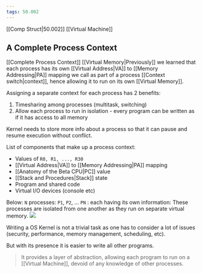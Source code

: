 ```yaml
---
tags: 50.002
---
```

[[Comp Struct|50.002]]
[[Virtual Machine]]

## A Complete Process Context
[[Complete Process Context]]
[[Virtual Memory|Previously]] we learned that each process has its own [[Virtual Address|VA]] to [[Memory Addressing|PA]] mapping we call as part of a process [[Context switch|context]], hence allowing it to run on its own [[Virtual Memory]].

Assigning a separate context for each process has 2 benefits:
1. Timesharing among processes (multitask, switching)
2. Allow each process to run in isolation - every program can be written as if it has access to all memory

Kernel needs to store more info about a process so that it can pause and resume execution without conflict.

List of components that make up a process context:
- Values of `R0, R1, ..., R30`
- [[Virtual Address|VA]] to [[Memory Addressing|PA]] mapping
- [[Anatomy of the Beta CPU|PC]] value
- [[Stack and Procedures|Stack]] state
- Program and shared code
- Virtual I/O devices (console etc)

Below: `N` processes: `P1`, `P2`, ... `PN` : each having its own information:
These processes are isolated from one another as they run on separate virtual memory.
![](https://dropbox.com/s/fvo6fllqrwwg2qr/context.png?raw=1)

Writing a OS Kernel is not a trivial task as one has to consider a lot of issues (security, performance, memory management, scheduling, etc).

But with its presence it is easier to write all other programs.

> It provides a layer of abstraction, allowing each program to run on a [[Virtual Machine]], devoid of any knowledge of other processes.
